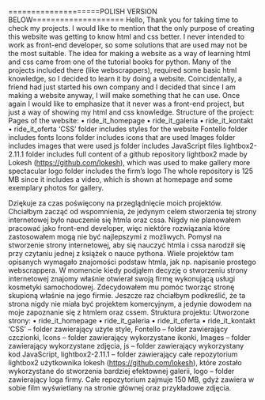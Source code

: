====================POLISH VERSION BELOW====================
Hello,
Thank you for taking time to check my projects. I would like to mention that the only purpose of creating this website was getting to know html and css better. I never intended to work as front-end developer, so some solutions that are used may not be the most suitable. The idea for making a website as a way of learning html and css came from one of the tutorial books for python. Many of the projects included there (like webscrappers), required some basic html knowledge, so I decided to learn it by doing a website. Coincidentally, a friend had just started his own company and I decided that since I am making a website anyway, I will make something that he can use. Once again I would like to emphasize that it never was a front-end project, but just a way of showing my html and css knowledge. 
Structure of the project:
Pages of the website: 
•	ride_it_homepage
•	ride_it_galeria
•	ride_it_kontakt
•	ride_it_oferta
‘CSS’ folder includes styles for the website
Fontello folder includes fonts
Icons folder includes icons that are used
Images folder includes images that were used
js folder includes JavaScript files
lightbox2-2.11.1 folder includes full content of a github repository lightbox2 made by Lokesh (https://github.com/lokesh), which was used to make gallery more spectacular
logo folder includes the firm’s logo
The whole repository is 125 MB since it includes a video, which is shown at homepage and some exemplary photos for gallery. 



Dziękuje za czas poświęcony na przeglądnięcie moich projektów. Chciałbym zacząć od wspomnienia, że jedynym celem stworzenia tej strony internetowej było nauczenie się htmla oraz cssa. Nigdy nie planowałem pracować jako front-end developer, więc niektóre rozwiązania które zastosowałem mogą nie być najlepszymi z możliwych. Pomysł na stworzenie strony internetowej, aby się nauczyć htmla i cssa narodził się przy czytaniu jednej z książek o nauce pythona. Wiele projektów tam opisanych wymagało znajomości podstaw htmla, jak np. napisanie prostego webscrappera. W momencie kiedy podjąłem decyzję o stworzeniu strony internetowej znajomy właśnie otwierał swoją firmę wykonującą usługi kosmetyki samochodowej. Zdecydowałem mu pomóc tworząc stronę skupioną właśnie na jego firmie. Jeszcze raz chciałbym podkreślić, że ta strona nigdy nie miała być projektem komercyjnym, a jedynie dowodem na moje zapoznanie się z htmlem oraz cssem.
Struktura projektu:
Utworzone strony:
•	ride_it_homepage
•	ride_it_galeria
•	ride_it_oferta
•	ride_it_kontakt
‘CSS’ – folder zawierający użyte style,
Fontello – folder zawierający czczionki,
Icons – folder zawierający wykorzystane ikonki,
Images – folder zawierający wykorzystane zdjęcia,
js – folder zawierający wykorzystany kod JavaScript,
lightbox2-2.11.1 – folder zawierający całe repozytorium lightbox2 użytkownika lokesh (https://github.com/lokesh), które zostało wykorzystane do stworzenia bardziej efektownej galerii,
logo – folder zawierający loga firmy. 
Całe repozytorium zajmuje 150 MB, gdyż zawiera w sobie film wyświetlany na stronie głównej oraz przykładowe zdjęcia.
